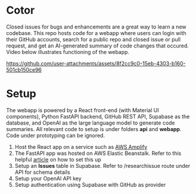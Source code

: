 # Cotor #
Closed issues for bugs and enhancements are a great way to learn a new codebase. This repo hosts code for a webapp where users can login with their GitHub accounts, search for a public repo and closed issue or pull request, and get an AI-generated summary of code changes that occured. Video below illustrates functioning of the webapp.

https://github.com/user-attachments/assets/8f2cc9c0-15eb-4303-b160-501cb150ce96

# Setup #
The webapp is powered by a React front-end (with Material UI components), Python FastAPI backend, GitHub REST API, Supabase as the database, and OpenAI as the large language model to generate code summaries. All relevant code to setup is under folders **api** and **webapp**. Code under prototyping can be ignored. 
1. Host the React app on a service such as [AWS Amplify](https://aws.amazon.com/amplify/)
2. The FastAPI app was hosted on AWS Elastic Beanstalk. Refer to this helpful [article](https://testdriven.io/blog/fastapi-elastic-beanstalk/) on how to set this up
3. Setup an **Issues** table in Supabase. Refer to /researchissue route under API for schema details
4. Setup your OpenAI API key
5. Setup authentication using Supabase with GitHub as provider 
